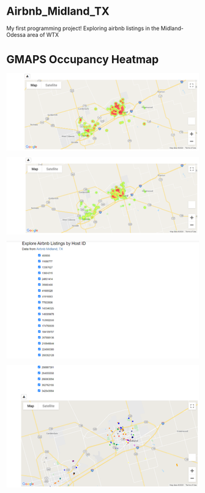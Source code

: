 # Airbnb_Midland_TX
My first programming project!  Exploring airbnb listings in the Midland-Odessa area of WTX

<h1>GMAPS Occupancy Heatmap</h1>

![alt text](https://github.com/kgb89/Airbnb_Midland_TX/blob/master/Occupancy_Heatmap.PNG)

![alt text](https://github.com/kgb89/Airbnb_Midland_TX/blob/master/Price_Heatmap.PNG)

![alt text](https://github.com/kgb89/Airbnb_Midland_TX/blob/master/Hosts_1.PNG)

![alt text](https://github.com/kgb89/Airbnb_Midland_TX/blob/master/Hosts_gmap_2.PNG)
